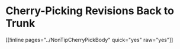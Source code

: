 

# Cherry-Picking Revisions Back to Trunk

[[!inline pages="../NonTipCherryPickBody" quick="yes" raw="yes"]] 
